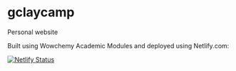 # gclaycamp
Personal website

Built using Wowchemy Academic Modules and deployed using Netlify.com:  

[![Netlify Status](https://api.netlify.com/api/v1/badges/74e5c440-d6d9-4036-95db-9bf97e8bb949/deploy-status)](https://app.netlify.com/sites/gclaycamp/deploys)

